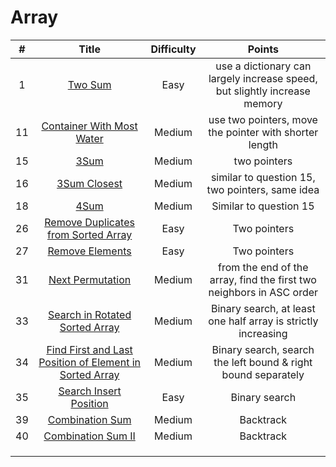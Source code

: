 # Array
| # | Title | Difficulty |Points|
| :-----:| :----: | :----: |:----:| 
|1|[Two Sum](https://github.com/yuxuanm/LeetCode-Python/blob/master/Array/1.TwoSum.py)| Easy |use a dictionary can largely increase speed, but slightly increase memory|
| 11 | [Container With Most Water](https://github.com/yuxuanm/LeetCode-Python/blob/master/Array/11.ContainerWithMostWater.py) | Medium |use two pointers, move the pointer with shorter length|
| 15 |[3Sum](https://github.com/yuxuanm/LeetCode-Python/blob/master/Array/15.3Sum.py)| Medium |two pointers|
| 16 | [3Sum Closest](https://github.com/yuxuanm/LeetCode-Python/blob/master/Array/16.3SumClosest.py) | Medium | similar to question 15, two pointers, same idea|
| 18 | [4Sum](https://github.com/yuxuanm/LeetCode-Python/blob/master/Array/18.4Sum.py) | Medium | Similar to question 15 | 
| 26 |[Remove Duplicates from Sorted Array](https://github.com/yuxuanm/LeetCode-Python/blob/master/Array/26.RemoveDuplicatesFromSortedArray.py) | Easy | Two pointers | 
| 27 | [Remove Elements](https://github.com/yuxuanm/LeetCode-Python/blob/master/Array/27.RemoveElement.py) | Easy | Two pointers | 
| 31 | [Next Permutation](https://github.com/yuxuanm/LeetCode-Python/blob/master/Array/31.NextPermutation.py) | Medium | from the end of the array, find the first two neighbors in ASC order | 
| 33 | [Search in Rotated Sorted Array](https://github.com/yuxuanm/LeetCode-Python/blob/master/Array/33.SearchInRotatedSortedArray.py) | Medium | Binary search, at least one half array is strictly increasing | 
| 34 | [Find First and Last Position of Element in Sorted Array](https://github.com/yuxuanm/LeetCode-Python/blob/master/Array/34.%20FindFirstandLastPositionofElementinSortedArray.py)| Medium | Binary search, search the left bound & right bound separately|
| 35 | [Search Insert Position](https://github.com/yuxuanm/LeetCode-Python/blob/master/Array/35.%20SearchInsertPosition.py) | Easy | Binary search |
| 39 | [Combination Sum](https://github.com/yuxuanm/LeetCode-Python/blob/master/Array/39.CombinationSum.py) | Medium | Backtrack |
| 40 | [Combination Sum II](https://github.com/yuxuanm/LeetCode-Python/blob/master/Array/40.CombinationSumII.py) | Medium | Backtrack |
| |  |  | |
| |  |  | |
| |  |  | |
